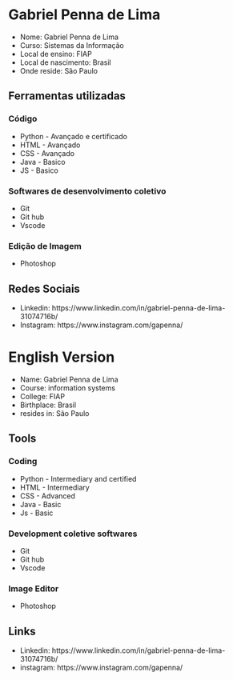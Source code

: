 <h1>Gabriel Penna de Lima</h1>

<ul>
  <li>Nome: Gabriel Penna de Lima</li>
  <li>Curso: Sistemas da Informação</li>
  <li>Local de ensino: FIAP</li>
  <li>Local de nascimento: Brasil</li>
  <li>Onde reside: São Paulo</li>
</ul>

<h2>Ferramentas utilizadas</h2>
<h3>Código</h3>
<ul>
  <li>Python - Avançado e certificado</li>
  <li>HTML - Avançado</li>
  <li>CSS - Avançado</li>
  <li>Java - Basico</li>
  <li>JS - Basico</li>
</ul>
<h3>Softwares de desenvolvimento coletivo</h3>
<ul>
  <li>Git</li>
  <li>Git hub</li>
  <li>Vscode</li>
</ul>
<h3>Edição de Imagem</h3>
<ul>
  <li>Photoshop</li>
</ul>

<h2>Redes Sociais</h2>
<ul>
  <li>Linkedin: https://www.linkedin.com/in/gabriel-penna-de-lima-31074716b/ </li>
  <li>Instagram: https://www.instagram.com/gapenna/
</ul>

<h1>English Version</h1>

<ul>
  <li>Name: Gabriel Penna de Lima</li>
  <li>Course: information systems</li>
  <li>College: FIAP</li>
  <li>Birthplace: Brasil</li>
  <li>resides in: São Paulo</li>
</ul>

<h2>Tools</h2>
<h3>Coding</h3>
<ul>
  <li>Python - Intermediary and certified</li>
  <li>HTML - Intermediary</li>
  <li>CSS - Advanced</li>
  <li>Java - Basic </li>
  <li>Js - Basic</li>
</ul>
<h3>Development coletive softwares</h3>
<ul>
  <li>Git</li>
  <li>Git hub</li>
  <li>Vscode</li>
</ul>
<h3>Image Editor</h3>
<ul>
  <li>Photoshop</li>
</ul>

<h2>Links</h2>
<ul>
  <li>Linkedin: https://www.linkedin.com/in/gabriel-penna-de-lima-31074716b/ </li>
  <li>instagram: https://www.instagram.com/gapenna/ </li>
</ul>

